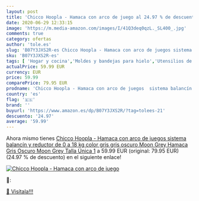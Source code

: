 ```yaml
---
layout: post
title: 'Chicco Hoopla - Hamaca con arco de juego al 24.97 % de descuento'
date: 2020-06-29 12:33:15
image: 'https://m.media-amazon.com/images/I/41Q3deq0qzL._SL400_.jpg'
comments: true
category: ofertas
author: 'tole.es'
slug: 'B07Y3JXS2R-es Chicco Hoopla - Hamaca con arco de juegos sistema balancín...'
sku: 'B07Y3JXS2R-es'
tags: [ 'Hogar y cocina','Moldes y bandejas para hielo','Utensilios de bar','Utensilios de cocina','chicco', ]
actualPrice: 59.99 EUR
currency: EUR
price: 59.99
comparePrice: 79.95 EUR
prodname: 'Chicco Hoopla - Hamaca con arco de juegos  sistema balancín y reductor  de 0 a 18 kg  color gris gris oscuro  Moon Grey   Hamaca  Gris Oscuro  Moon Grey   Talla Única  1'
country: 'es'
flag: '🇪🇸'
brand: ''
buyurl: 'https://www.amazon.es/dp/B07Y3JXS2R/?tag=tolees-21'
descuento: '24.97'
average: '59.99'
---
```


Ahora mismo tienes [Chicco Hoopla - Hamaca con arco de juegos  sistema balancín y reductor  de 0 a 18 kg  color gris gris oscuro  Moon Grey   Hamaca  Gris Oscuro  Moon Grey   Talla Única  1](https://www.amazon.es/dp/B07Y3JXS2R/?tag=tolees-21) a 59.99 EUR (original: 79.95 EUR) (24.97 %  de descuento) en el siguiente enlace!

[![Chicco Hoopla - Hamaca con arco de juego](https://m.media-amazon.com/images/I/41Q3deq0qzL._SL400_.jpg)](https://www.amazon.es/dp/B07Y3JXS2R/?tag=tolees-21)

🔎:


[🛒 Visítala!!!](https://www.amazon.es/dp/B07Y3JXS2R/?tag=tolees-21)
